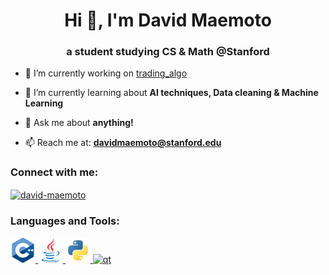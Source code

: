 <h1 align="center">Hi 👋, I'm David Maemoto</h1>
<h3 align="center">a student studying CS & Math @Stanford</h3>

- 🔭 I’m currently working on [trading_algo](https://github.com/davidmaemoto/trading_algo)

- 🌱 I’m currently learning about **AI techniques, Data cleaning & Machine Learning**

- 💬 Ask me about **anything!**

- 📫 Reach me at: **davidmaemoto@stanford.edu**

<h3 align="left">Connect with me:</h3>
<p align="left">
<a href="https://linkedin.com/in/david-maemoto" target="blank"><img align="center" src="https://raw.githubusercontent.com/rahuldkjain/github-profile-readme-generator/master/src/images/icons/Social/linked-in-alt.svg" alt="david-maemoto" height="30" width="40" /></a>
</p>

<h3 align="left">Languages and Tools:</h3>
<p align="left"> <a href="https://www.w3schools.com/cpp/" target="_blank" rel="noreferrer"> <img src="https://raw.githubusercontent.com/devicons/devicon/master/icons/cplusplus/cplusplus-original.svg" alt="cplusplus" width="40" height="40"/> </a> <a href="https://www.java.com" target="_blank" rel="noreferrer"> <img src="https://raw.githubusercontent.com/devicons/devicon/master/icons/java/java-original.svg" alt="java" width="40" height="40"/> </a> <a href="https://www.python.org" target="_blank" rel="noreferrer"> <img src="https://raw.githubusercontent.com/devicons/devicon/master/icons/python/python-original.svg" alt="python" width="40" height="40"/> </a> <a href="https://www.qt.io/" target="_blank" rel="noreferrer"> <img src="https://upload.wikimedia.org/wikipedia/commons/0/0b/Qt_logo_2016.svg" alt="qt" width="40" height="40"/> </a> </p>


